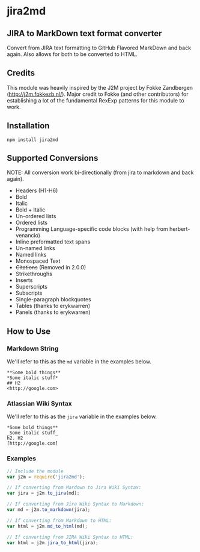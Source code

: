 # jira2md

## JIRA to MarkDown text format converter
Convert from JIRA text formatting to GitHub Flavored MarkDown and back again. Also allows for both to be converted to HTML.

## Credits
This module was heavily inspired by the J2M project by Fokke Zandbergen (http://j2m.fokkezb.nl/). Major credit to Fokke (and other contributors) for establishing a lot of the fundamental RexExp patterns for this module to work.

## Installation
```
npm install jira2md
```

## Supported Conversions
NOTE: All conversion work bi-directionally (from jira to markdown and back again).

* Headers (H1-H6)
* Bold
* Italic
* Bold + Italic
* Un-ordered lists
* Ordered lists
* Programming Language-specific code blocks (with help from herbert-venancio)
* Inline preformatted text spans
* Un-named links
* Named links
* Monospaced Text
* ~~Citations~~ (Removed in 2.0.0)
* Strikethroughs
* Inserts
* Superscripts
* Subscripts
* Single-paragraph blockquotes
* Tables (thanks to erykwarren)
* Panels (thanks to erykwarren)


## How to Use

### Markdown String

We'll refer to this as the `md` variable in the examples below.

```
**Some bold things**
*Some italic stuff*
## H2
<http://google.com>
```

### Atlassian Wiki Syntax

We'll refer to this as the `jira` variable in the examples below.

```
*Some bold things**
_Some italic stuff_
h2. H2
[http://google.com]
```

### Examples

```javascript
// Include the module
var j2m = require('jira2md');

// If converting from Mardown to Jira Wiki Syntax:
var jira = j2m.to_jira(md);

// If converting from Jira Wiki Syntax to Markdown:
var md = j2m.to_markdown(jira);

// If converting from Markdown to HTML:
var html = j2m.md_to_html(md);

// If converting from JIRA Wiki Syntax to HTML:
var html = j2m.jira_to_html(jira);
```
